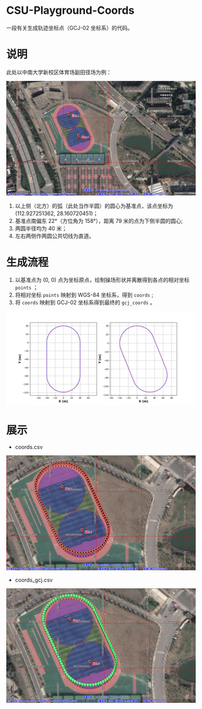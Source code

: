 # CSU-Playground-Coords
一段有关生成轨迹坐标点（GCJ-02 坐标系）的代码。
# 说明
此处以中南大学新校区体育场副田径场为例：

![](/screenshots/satellite_image.png)

1. 以上侧（北方）的弧（此处当作半圆）的圆心为基准点，该点坐标为 (112.927251362, 28.160720451)；
2. 基准点南偏东 22°（方位角为 158°），距离 79 米的点为下侧半圆的圆心;
3. 两圆半径均为 40 米；
4. 左右两侧作两圆公共切线为直道。

# 生成流程

1. 以基准点为 (0, 0) 点为坐标原点，绘制操场形状并离散得到各点的相对坐标 `points` ；
2. 将相对坐标 `points` 映射到 WGS-84 坐标系，得到 `coords` ;
3. 将 `coords` 映射到 GCJ-02 坐标系得到最终的 `gcj_coords` 。

![](points.png)

# 展示

- coords.csv

![](/screenshots/coords.png)

- coords_gcj.csv

![](/screenshots/coords_gcj.png)